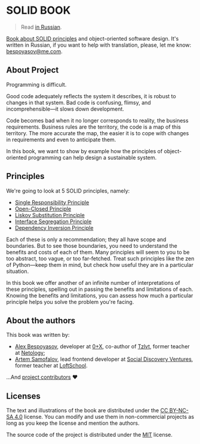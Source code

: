 # SOLID BOOK

> Read [in Russian](../README.md).

[Book about SOLID principles](https://ota-solid.vercel.app) and object-oriented software design. It's written in Russian, if you want to help with translation, please, let me know: bespoyasov@me.com.

## About Project

Programming is difficult.

Good code adequately reflects the system it describes, it is robust to changes in that system. Bad code is confusing, flimsy, and incomprehensible—it slows down development.

Code becomes bad when it no longer corresponds to reality, the business requirements. Business rules are the territory, the code is a map of this territory. The more accurate the map, the easier it is to cope with changes in requirements and even to anticipate them.

In this book, we want to show by example how the principles of object-oriented programming can help design a sustainable system.

## Principles

We're going to look at 5 SOLID principles, namely:

- [Single Responsibility Principle](https://ota-solid.vercel.app/srp)
- [Open-Closed Principle](https://ota-solid.vercel.app/ocp)
- [Liskov Substitution Principle](https://ota-solid.vercel.app/lsp)
- [Interface Segregation Principle](https://ota-solid.vercel.app/isp)
- [Dependency Inversion Principle](https://ota-solid.vercel.app/dip)

Each of these is only a recommendation; they all have scope and boundaries. But to see those boundaries, you need to understand the benefits and costs of each of them. Many principles will seem to you to be too abstract, too vague, or too far-fetched. Treat such principles like the zen of Python—keep them in mind, but check how useful they are in a particular situation.

In this book we offer another of an infinite number of interpretations of these principles, spelling out in passing the benefits and limitations of each. Knowing the benefits and limitations, you can assess how much a particular principle helps you solve the problem you're facing.

## About the authors

This book was written by:

- [Alex Bespoyasov](https://bespoyasov.ru), developer at [0+X](https://0x.se), co-author of [Tzlvt](https://fuckgrechka.ru/tzlvt/), former teacher at [Netology](https://netology.ru);
- [Artem Samofalov](https://github.com/dex157), lead frontend developer at [Social Discovery Ventures](https://sdventures.com), former teacher at [LoftSchool](https://loftschool.com).

...And [project contributors](https://github.com/bespoyasov/solidbook/graphs/contributors) ❤️

## Licenses

The text and illustrations of the book are distributed under the [CC BY-NC-SA 4.0](./LICENSE-SA.md) license. You can modify and use them in non-commercial projects as long as you keep the license and mention the authors.

The source code of the project is distributed under the [MIT](./LICENSE-MIT.md) license.
